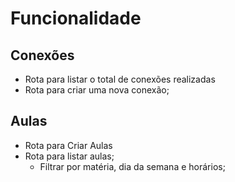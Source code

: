 # Funcionalidade
## Conexões
- Rota para listar o total de conexões realizadas
- Rota para criar uma nova conexão;

## Aulas
- Rota para Criar Aulas
- Rota para listar aulas;
    - Filtrar por matéria, dia da semana e horários;
